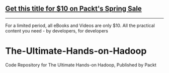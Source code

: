 ## [Get this title for $10 on Packt's Spring Sale](https://www.packt.com/V08431?utm_source=github&utm_medium=packt-github-repo&utm_campaign=spring_10_dollar_2022)
-----
For a limited period, all eBooks and Videos are only $10. All the practical content you need \- by developers, for developers

# The-Ultimate-Hands-on-Hadoop
Code Repository for The Ultimate Hands-on Hadoop, Published by Packt
